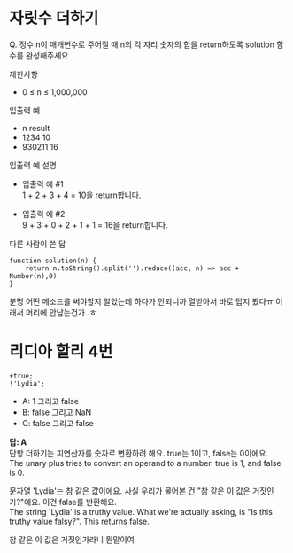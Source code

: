 # 자릿수 더하기
Q. 정수 n이 매개변수로 주어질 때 n의 각 자리 숫자의 합을 return하도록 solution 함수를 완성해주세요

제한사항
- 0 ≤ n ≤ 1,000,000

입출력 예
- n	result
- 1234	10
- 930211	16

입출력 예 설명
- 입출력 예 #1 <br>
1 + 2 + 3 + 4 = 10을 return합니다.
  
- 입출력 예 #2<br>
9 + 3 + 0 + 2 + 1 + 1 = 16을 return합니다.

다른 사람이 쓴 답
```
function solution(n) {
    return n.toString().split('').reduce((acc, n) => acc + Number(n),0)
}
```
분명 어떤 메소드를 써야할지 알았는데 하다가 안되니까 열받아서 바로 답지 봤다ㅠ 이래서 머리에 안남는건가..ㅎ

# 리디아 할리 4번
```
+true;
!'Lydia';
```
- A: 1 그리고 false
- B: false 그리고 NaN
- C: false 그리고 false

<strong>답: A</strong><br>
단항 더하기는 피연산자를 숫자로 변환하려 해요. true는 1이고, false는 0이에요.<br>
The unary plus tries to convert an operand to a number. true is 1, and false is 0.

문자열 'Lydia'는 참 같은 값이에요. 사실 우리가 물어본 건 "참 같은 이 값은 거짓인가?"예요. 이건 false를 반환해요.<br>
The string 'Lydia' is a truthy value. What we're actually asking, is "Is this truthy value falsy?". This returns false.

참 같은 이 값은 거짓인가라니 뭔말이여
